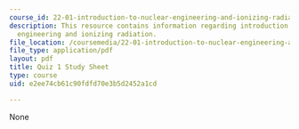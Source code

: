 ```yaml
---
course_id: 22-01-introduction-to-nuclear-engineering-and-ionizing-radiation-fall-2015
description: This resource contains information regarding introduction to nuclear
  engineering and ionizing radiation.
file_location: /coursemedia/22-01-introduction-to-nuclear-engineering-and-ionizing-radiation-fall-2015/e2ee74cb61c90fdfd70e3b5d2452a1cd_MIT22_01F15_quiz1study.pdf
file_type: application/pdf
layout: pdf
title: Quiz 1 Study Sheet
type: course
uid: e2ee74cb61c90fdfd70e3b5d2452a1cd

---
```

None